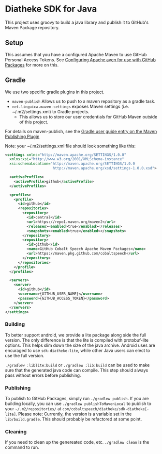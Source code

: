 # Diatheke SDK for Java

This project uses groovy to build a java library and publish it to GitHub's Maven Package repository.

## Setup

This assumes that you have a configured Apache Maven to use GitHub Personal Access Tokens.
See [Configuring Apache aven for use with GitHub Packages](https://docs.github.com/en/free-pro-team@latest/packages/using-github-packages-with-your-projects-ecosystem/configuring-apache-maven-for-use-with-github-packages) for more on this.

## Gradle

We use two specific gradle plugins in this project.

* `maven-publish` Allows us to push to a maven repository as a gradle task.
* `net.linguica.maven-settings` exposes Maven settings (i.e. ~/.m2/settings.xml) to Gradle projects.
  * This allows us to store our user credentials for GitHub Maven outside of this project.

For details on maven-publish, see the [Gradle user guide entry on the Maven Publishing Plugin](https://docs.gradle.org/current/userguide/publishing_maven.html)

Note: your ~/.m2/settings.xml file should look something like this:

```xml
<settings xmlns="http://maven.apache.org/SETTINGS/1.0.0"
  xmlns:xsi="http://www.w3.org/2001/XMLSchema-instance"
  xsi:schemaLocation="http://maven.apache.org/SETTINGS/1.0.0
                      http://maven.apache.org/xsd/settings-1.0.0.xsd">

  <activeProfiles>
    <activeProfile>github</activeProfile>
  </activeProfiles>

  <profiles>
    <profile>
      <id>github</id>
      <repositories>
        <repository>
          <id>central</id>
          <url>https://repo1.maven.org/maven2</url>
          <releases><enabled>true</enabled></releases>
          <snapshots><enabled>true</enabled></snapshots>
        </repository>
        <repository>
          <id>github</id>
          <name>GitHub Cobalt Speech Apache Maven Packages</name>
          <url>https://maven.pkg.github.com/cobaltspeech</url>
        </repository>
      </repositories>
    </profile>
  </profiles>

  <servers>
    <server>
      <id>github</id>
      <username>{GITHUB_USER_NAME}</username>
      <password>{GITHUB_ACCESS_TOKEN}</password>
    </server>
  </servers>
</settings>

```

### Building

To better support android, we provide a lite package along side the full version.
The only difference is that the lite is compiled with protobuf-lite options.
This helps slim down the size of the java archive.
Android uses are encuraged to use `sdk-diatheke-lite`, while other Java users can elect to use the full version.

`./gradlew :liblite:build` or `./gradlew :lib:build` can be used to make sure that the generated java code can compile.
This step should always pass without errors before publishing.

### Publishing

To publish to GitHub Packages, simply run `./gradlew publish`.
If you are building locally, you can use `./gradlew publishToMavenLocal` to publish to your `~/.m2/repositories/` at `com/cobaltspeech/diatheke/sdk-diatheke[-lite]`.
Please note:  Currently, the version is a variable set in the `lib/build.gradle`.  This should probably be refactored at some point.

### Cleaning

If you need to clean up the genereated code, etc. `./gradlew clean` is the command to run.
